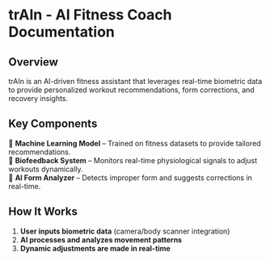 # trAIn - AI Fitness Coach Documentation

## Overview  
trAIn is an AI-driven fitness assistant that leverages real-time biometric data to provide personalized workout recommendations, form corrections, and recovery insights.  

## Key Components  
🧠 **Machine Learning Model** – Trained on fitness datasets to provide tailored recommendations.  
📡 **Biofeedback System** – Monitors real-time physiological signals to adjust workouts dynamically.  
💪 **AI Form Analyzer** – Detects improper form and suggests corrections in real-time.  

## How It Works  
1. **User inputs biometric data** (camera/body scanner integration)  
2. **AI processes and analyzes movement patterns**  
3. **Dynamic adjustments are made in real-time**  
